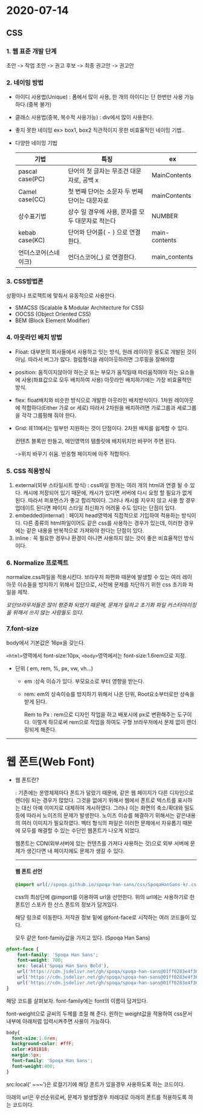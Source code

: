 # 2020-07-14



## CSS 

 ### 1. 웹 표준 개발 단계

초안 -> 작업 초안 -> 권고 후보 -> 최종 권고안 -> 권고안

### 2. 네이밍 방법

- 아이디 사용법(Unique) : 폼에서 많이 사용, 한 개의 아이디는 단 한번만 사용 가능하다.(중복 불가)

- 클래스 사용법(중복, 복수적 사용가능) : div에서 많이 사용한다.

- 좋지 못한 네이밍 ex> box1, box2 직관적이지 못한 비효율적인 네이밍 기법.. 

- 다양한 네이밍 기법

  | 기법                 | 특징                                             | ex            |
  | -------------------- | ------------------------------------------------ | ------------- |
  | pascal case(PC)      | 단어의 첫 글자는 무조건 대문자로, 공백 x         | MainContents  |
  | Camel case(CC)       | 첫 번째 단어는 소문자 두 번째 단어는 대문자로    | mainContents  |
  | 상수표기법           | 상수 일 경우에 사용, 문자를 모두 대문자로 적는다 | NUMBER        |
  | kebab case(KC)       | 단어와 단어를( - ) 으로 연결한다.                | main-contents |
  | 언더스코어(스네이크) | 언더스코어(_) 로 연결한다.                       | main_contents |

### 3. CSS방법론

상황이나 프로젝트에 맞춰서 유동적으로 사용한다.

- SMACSS (Scalable & Modular Architecture for CSS)
- OOCSS (Object Oriented CSS)
- BEM (Block Element Modifier)

### 4.  아웃라인 배치 방법

- Float: 대부분의 회사들에서 사용하고 잇는 방식, 원래 레이아웃 용도로 개발된 것이 아님. 따라서 버그가 많다. 컬럼형식을 레이아웃하려면 그루핑을 잘해야함

 

- position: 움직이지않아야 하는곳 또는 부모가 움직일때 따라움직여야 하는 요소들에 사용(좌표값으로 모두 배치하여 사용) 아웃라인 배치하기에는 가장 비효율적인 방식. 

 

- flex: float배치와 비슷한 방식으로 개발한 아웃라인 배치방식이다. 1차원 레이아웃에 적합하다(Either 가로 or 세로) 따라서 2차원을 배치하려면 가로그룹과 세로그룹을 각각 그룹핑해 줘야 한다.

 

- Grid: IE11에서는 일부만 지원하는 것이 단점이다. 2차원 배치를 쉽게할 수 있다. 

  컨텐츠 블록만 만들고, 메인영역의 템플릿에 배치위치만 바꾸어 주면 된다.  

  ->위치 바꾸기 쉬움. 반응형 페이지에 아주 적합하다.

### 5. CSS 적용방식

1. external(외부 스타일시트 방식) : css파일 한개는 여러 개의 html과 연결 될 수 있다. 캐시에 저장되어 있기 때문에, 캐시가 있다면 서버에 다시 요청 할 필요가 없게 된다. 따라서 퍼포먼스가 좋고 합리적이다. 그러나 캐시를 지우지 않고 사용 할 경우 업데이트 된다면 페이지 스타일 최신화가 어려울 수도 있다는 단점이 있다.
2. embedded(internal) : 페이지 head영역에 직접적으로 기입하여 적용하는 방식이다. 다른 종류의 html파일이어도 같은 css를 사용하는 경우가 있는데, 이러한 경우에는 같은 내용을 반복적으로 가져와야 한다는 단점이 있다.
3. inline : 꼭 필요한 경우나 환경이 아니면 사용하지 않는 것이 좋은 비효율적인 방식이다.

### 6. Normalize 프로젝트

normalize.css파일을 적용시킨다. 브라우저 파편화 때문에 발생할 수 있는 여러 레이아웃 이슈들을 방지하기 위해서 집단으로, 사전에 문제를 차단하기 위한 css 초기화 파일을 제작.

_모던브라우저들은 많이 평준화 되었기 때문에, 문제가 덜하고 초기화 파일 커스터마이징을 위해서 쓰지 않는 사람들도 있다._



### 7.font-size

body에서 기본값은 16px을 갖는다.

`<html>`영역에서 font-size:10px, `<body>`영역에서는 font-size:1.6rem으로 지정.

* 단위 ( em, rem, %, px, vw, vh...)

  - em :상속 이슈가 있다. 부모요소로 부터 영향을 받는다.

  - rem: em의 상속이슈를 방지하기 위해서 나온 단위, Root요소부터로만 상속을 받게 된다.

    Rem to Px : rem으로 디자인 작업을 하고 배포시에 px로 변환해주는 도구이다. 이렇게 하므로써 rem으로 작업을 하여도 구형 브라우저에서 문제 없이 렌더링되게 해준다.

------



# 웹 폰트(Web Font)

* 웹 폰트란?

  : 기존에는 운영체제마다 폰트가 달랐기 때문에, 같은 웹 페이지가 다른 디자인으로 렌더링 되는 경우가 많았다. 그것을 없애기 위해서 웹에서 폰트로 텍스트를 표시하는 대신 아예 이미지로 대체하여 게시하였다. 그러나 이는 화면의 축소/확대와 밀도 등에 따라서 노이즈의 문제가 발생한다. 노이즈 이슈를 해결하기 위해서는 같은내용의 여러 이미지가 필요하였다. 벡터 형식의 파일은 이러한 문제에서 자유롭기 때문에 모두를 해결할 수 있는 수단인 웹폰트가 나오게 되었다.

  웹폰트는 CDN(외부서버에 있는 컨텐츠를 가져다 사용하는 것)으로 외부 서버에 문제가 생긴다면 내 페이지에도 문제가 생길 수 있다.

  ------
  
  #### 웹 폰트 선언
  
  ```css
  @import url(//spoqa.github.io/spoqa-han-sans/css/SpoqaHanSans-kr.css);
  ```
  
  css의 최상단에 @import를 이용하여 url을 선언한다. 위의 url에는 사용하기로 한 폰트인 스포카 한 산스 폰트의 정보가 담겨있다.
  
  해당 링크로 이동한다. 저작권 정보 밑에 @font-face로 시작하는 여러 코드들이 있다.
  
  모두 같은 font-family값을 가지고 있다. (Spoqa Han Sans)

```css
@font-face {
    font-family: 'Spoqa Han Sans';
    font-weight: 700;
    src: local('Spoqa Han Sans Bold'),
    url('https://cdn.jsdelivr.net/gh/spoqa/spoqa-han-sans@01ff0283e4f36e159ffbf744b36e16ef742da6d8/Subset/SpoqaHanSans/SpoqaHanSansBold.woff2') format('woff2'),
    url('https://cdn.jsdelivr.net/gh/spoqa/spoqa-han-sans@01ff0283e4f36e159ffbf744b36e16ef742da6d8/Subset/SpoqaHanSans/SpoqaHanSansBold.woff') format('woff'),
    url('https://cdn.jsdelivr.net/gh/spoqa/spoqa-han-sans@01ff0283e4f36e159ffbf744b36e16ef742da6d8/Subset/SpoqaHanSans/SpoqaHanSansBold.ttf') format('truetype');
}
```

해당 코드를 살펴보자. font-family에는 font의 이름이 담겨있다.

font-weight으로 글씨의 두께를 조절 해 준다. 원하는 weight값을 적용하여 css문서 내부에 아래처럼 입력시켜주면 사용이 가능하다.

```css
body{
  font-size:1.6rem; 
  background-color: #ffF;
  color:#181818;
  margin:5px;
  font-family: 'Spoqa Han Sans';
  font-weight:400;
}
```

src:local(' ~~~')은 로컬기기에 해당 폰트가 있을경우 사용하도록 하는 코드이다.

아래의 url은 우선순위로써, 문제가 발생할경우 차례대로 아래의 폰트를 적용하도록 하는 코드이다.